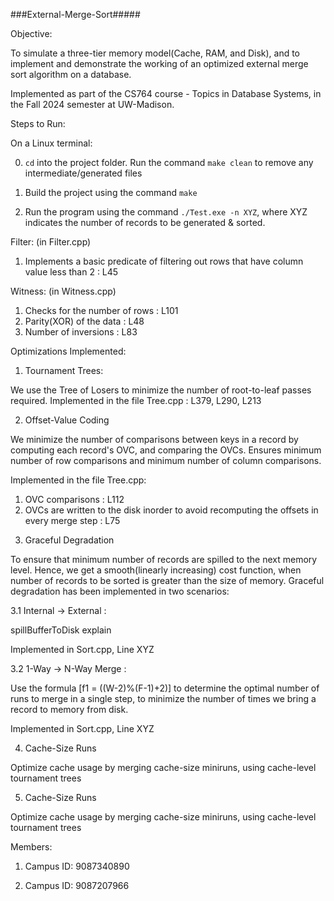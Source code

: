 ###External-Merge-Sort#####

Objective: 

To simulate a three-tier memory model(Cache, RAM, and Disk), and to implement and demonstrate the working of an optimized external merge sort algorithm on a database.

Implemented as part of the CS764 course - Topics in Database Systems, in the Fall 2024 semester at UW-Madison.


Steps to Run:

On a Linux terminal:

0) `cd` into the project folder. Run the command `make clean` to remove any intermediate/generated files

1) Build the project using the command `make`

2) Run the program using the command `./Test.exe -n XYZ`, where XYZ indicates the number of records to be generated & sorted.


Filter: (in Filter.cpp)
1) Implements a basic predicate of filtering out rows that have column value less than 2 : L45

Witness: (in Witness.cpp)
1) Checks for the number of rows : L101
2) Parity(XOR) of the data : L48
3) Number of inversions : L83

Optimizations Implemented:

1) Tournament Trees:

We use the Tree of Losers to minimize the number of root-to-leaf passes required. Implemented in the file Tree.cpp : L379, L290, L213

2) Offset-Value Coding

We minimize the number of comparisons between keys in a record by computing each record's OVC, and comparing the OVCs. Ensures minimum number of row comparisons and minimum number of column comparisons.

 Implemented in the file Tree.cpp:
 1. OVC comparisons : L112
 2. OVCs are written to the disk inorder to avoid recomputing the offsets in every merge step : L75

3) Graceful Degradation

To ensure that minimum number of records are spilled to the next memory level. Hence, we get a smooth(linearly increasing) cost function, when number of records to be sorted is greater than the size of memory. Graceful degradation has been implemented in two scenarios:

3.1  Internal -> External : 

spillBufferToDisk explain

Implemented in Sort.cpp, Line XYZ

3.2 1-Way -> N-Way Merge :

Use the formula [f1 = ((W-2)%(F-1)+2)] to determine the optimal number of runs to merge in a single step, to minimize the number of times we bring a record to memory from disk. 

Implemented in Sort.cpp, Line XYZ

4) Cache-Size Runs

Optimize cache usage by merging cache-size miniruns, using cache-level tournament trees

5) Cache-Size Runs

Optimize cache usage by merging cache-size miniruns, using cache-level tournament trees

Members:

1) Campus ID: 9087340890

2) Campus ID: 9087207966

